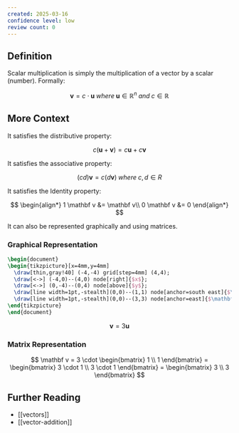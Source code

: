 ```yaml
---
created: 2025-03-16
confidence level: low
review count: 0
---
```

## Definition
Scalar multiplication is simply the multiplication of a vector by a scalar (number). Formally:

$$
\mathbf v = c \cdot \mathbf u \; where \; \mathbf u \in \mathbb R^n \; and \; c \in \mathbb R
$$

## More Context
It satisfies the distributive property:

$$
c(\mathbf u + \mathbf v) = c \mathbf u + c \mathbf v
$$

It satisfies the associative property:

$$
(cd) \mathbf v = c (d \mathbf v)\; where\; c,d \in R
$$

It satisfies the Identity property:

$$
\begin{align*}
1 \mathbf v &= \mathbf v\\
0 \mathbf v &= 0
\end{align*}
$$

It can also be represented graphically and using matrices.
### Graphical Representation

```tikz
\begin{document}
\begin{tikzpicture}[x=4mm,y=4mm]
  \draw[thin,gray!40] (-4,-4) grid[step=4mm] (4,4);
  \draw[<->] (-4,0)--(4,0) node[right]{$x$};
  \draw[<->] (0,-4)--(0,4) node[above]{$y$};
  \draw[line width=1pt,-stealth](0,0)--(1,1) node[anchor=south east]{$\mathbf{u}$};
  \draw[line width=1pt,-stealth](0,0)--(3,3) node[anchor=east]{$\mathbf{v}$};
\end{tikzpicture}
\end{document}
```

$$\mathbf v = 3\mathbf u$$

### Matrix Representation

$$
\mathbf v = 3 \cdot \begin{bmatrix} 1 \\ 1 \end{bmatrix} = \begin{bmatrix} 3 \cdot 1 \\ 3 \cdot 1 \end{bmatrix} = \begin{bmatrix} 3 \\ 3 \end{bmatrix}
$$

## Further  Reading
- [[vectors]]
- [[vector-addition]]